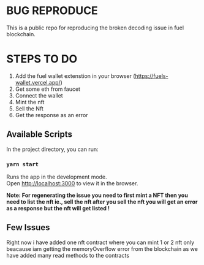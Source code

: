 # BUG REPRODUCE

This is a public repo for reproducing the broken decoding issue in fuel blockchain.

# STEPS TO DO 
1. Add the fuel wallet extenstion in your browser (https://fuels-wallet.vercel.app/) 
2. Get some eth from faucet
3. Connect the wallet 
4. Mint the nft
5. Sell the Nft
6. Get the response as an error

## Available Scripts

In the project directory, you can run:

### `yarn start`

Runs the app in the development mode.\
Open [http://localhost:3000](http://localhost:3000) to view it in the browser.


**Note: For regenerating the issue you need to first mint a NFT then you need to list the nft ie., sell the nft after you sell the nft you will get an error as a response but the nft will get listed !**

## Few Issues

Right now i have added one nft contract where you can mint 1 or 2 nft only beacause iam getting the memoryOverflow error from the blockchain as we have added many read methods to the contracts

